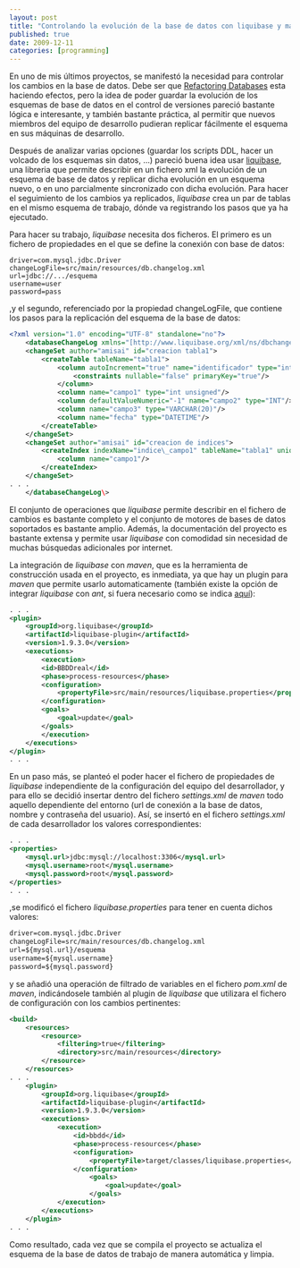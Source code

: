 ```yaml
--- 
layout: post 
title: "Controlando la evolución de la base de datos con liquibase y maven" 
published: true 
date: 2009-12-11
categories: [programming]
---
```


En uno de mis últimos proyectos, se manifestó la necesidad para controlar los cambios en la base de datos. Debe ser que [Refactoring Databases](http://www.amazon.com/Refactoring-Databases-Evolutionary-Database-Design/dp/0321293533) esta haciendo efectos, pero la idea de poder guardar la evolución de los esquemas de base de datos en el control de versiones pareció bastante lógica e interesante, y también bastante práctica, al permitir que nuevos miembros del equipo de desarrollo pudieran replicar fácilmente el esquema en sus máquinas de desarrollo.

Después de analizar varias opciones (guardar los scripts DDL, hacer un volcado de los esquemas sin datos, ...) pareció buena idea usar [liquibase](http://www.liquibase.org/), una libreria que permite describir en un fichero xml la evolución de un esquema de base de datos y replicar dicha evolución en un esquema nuevo, o en uno parcialmente sincronizado con dicha evolución. Para hacer el seguimiento de los cambios ya replicados, *liquibase* crea un par de tablas en el mismo esquema de trabajo, dónde va registrando los pasos que ya ha ejecutado.

Para hacer su trabajo, *liquibase* necesita dos ficheros. El primero es un fichero de propiedades en el que se define la conexión con base de datos:
```
driver=com.mysql.jdbc.Driver
changeLogFile=src/main/resources/db.changelog.xml 
url=jdbc://.../esquema
username=user 
password=pass 
```

,y el segundo, referenciado por la propiedad changeLogFile, que contiene los pasos para la replicación del esquema de la base de datos:

```xml
<?xml version="1.0" encoding="UTF-8" standalone="no"?>
    <databaseChangeLog xmlns="[http://www.liquibase.org/xml/ns/dbchangelog/1.9](http://www.liquibase.org/xml/ns/dbchangelog/1.9)" xmlns:xsi="[http://www.w3.org/2001/XMLSchema-instance](http://www.w3.org/2001/XMLSchema-instance)" xsi:schemaLocation="[http://www.liquibase.org/xml/ns/dbchangelog/1.9](http://www.liquibase.org/xml/ns/dbchangelog/1.9) [http://www.liquibase.org/xml/ns/dbchangelog/dbchangelog-1.9.xsd](http://www.liquibase.org/xml/ns/dbchangelog/dbchangelog-1.9.xsd)">
    <changeSet author="amisai" id="creacion tabla1"> 
        <createTable tableName="tabla1"> 
            <column autoIncrement="true" name="identificador" type="int unsigned"> 
                <constraints nullable="false" primaryKey="true"/>
            </column> 
            <column name="campo1" type="int unsigned"/> 
            <column defaultValueNumeric="-1" name="campo2" type="INT"/> 
            <column name="campo3" type="VARCHAR(20)"/> 
            <column name="fecha" type="DATETIME"/> 
        </createTable> 
    </changeSet> 
    <changeSet author="amisai" id="creacion de indices"> 
        <createIndex indexName="indice\_campo1" tableName="tabla1" unique="false"> 
            <column name="campo1"/> 
        </createIndex> 
    </changeSet> 
. . .
    </databaseChangeLog\> 
```

El conjunto de operaciones que *liquibase* permite describir en el fichero de cambios es bastante completo y el conjunto de motores de bases de datos soportados es bastante amplio. Además, la documentación del proyecto es bastante extensa y permite usar *liquibase* con comodidad sin necesidad de muchas búsquedas adicionales por internet.

La integración de *liquibase* con *maven*, que es la herramienta de construcción usada en el proyecto, es inmediata, ya que hay un plugin para *maven* que permite usarlo automaticamente (también existe la opción de integrar *liquibase* con *ant*, si fuera necesario como se indica [aquí](http://www.liquibase.org/manual/ant)):

```xml
. . . 
<plugin> 
    <groupId>org.liquibase</groupId>
    <artifactId>liquibase-plugin</artifactId> 
    <version>1.9.3.0</version>
    <executions> 
        <execution> 
        <id>BBDDreal</id>
        <phase>process-resources</phase> 
        <configuration>
            <propertyFile>src/main/resources/liquibase.properties</propertyFile>
        </configuration> 
        <goals> 
            <goal>update</goal> 
        </goals> 
        </execution>
    </executions> 
</plugin> 
. . . 
```

En un paso más, se planteó el poder hacer el fichero de propiedades de *liquibase* independiente de la configuración del equipo del desarrollador, y para ello se decidió insertar dentro del fichero *settings.xml* de *maven* todo aquello dependiente del entorno (url de conexión a la base de datos, nombre y contraseña del usuario). Así, se insertó en el fichero *settings.xml* de cada desarrollador los valores correspondientes:

```xml 
. . . 
<properties>
    <mysql.url>jdbc:mysql://localhost:3306</mysql.url>
    <mysql.username>root</mysql.username>
    <mysql.password>root</mysql.password> 
</properties> 
. . . 
```

,se modificó el fichero *liquibase.properties* para tener en cuenta dichos valores:

```xml
driver=com.mysql.jdbc.Driver
changeLogFile=src/main/resources/db.changelog.xml
url=${mysql.url}/esquema 
username=${mysql.username}
password=${mysql.password} 
```

y se añadió una operación de filtrado de variables en el fichero *pom.xml* de *maven*, indicándosele también al plugin de *liquibase* que utilizara el fichero de configuración con los cambios pertinentes:

```xml
<build> 
    <resources> 
        <resource> 
            <filtering>true</filtering>
            <directory>src/main/resources</directory> 
        </resource> 
    </resources> 
. . . 
    <plugin> 
        <groupId>org.liquibase</groupId>
        <artifactId>liquibase-plugin</artifactId> 
        <version>1.9.3.0</version>
        <executions> 
            <execution> 
                <id>bbdd</id>
                <phase>process-resources</phase> 
                <configuration>
                    <propertyFile>target/classes/liquibase.properties</propertyFile>
                </configuration> 
                    <goals> 
                        <goal>update</goal> 
                    </goals> 
            </execution>
        </executions> 
    </plugin>
. . . 
```

Como resultado, cada vez que se compila el proyecto se actualiza el esquema de la base de datos de trabajo de manera automática y limpia.
